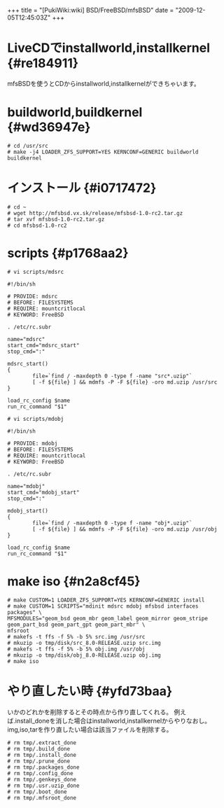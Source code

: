 +++
title = "[PukiWiki:wiki] BSD/FreeBSD/mfsBSD"
date = "2009-12-05T12:45:03Z"
+++


# LiveCDでinstallworld,installkernel  {#re184911}
mfsBSDを使うとCDからinstallworld,installkernelができちゃいます。

# buildworld,buildkernel  {#wd36947e}

```
# cd /usr/src
# make -j4 LOADER_ZFS_SUPPORT=YES KERNCONF=GENERIC buildworld buildkernel
```

# インストール  {#i0717472}

```
# cd ~
# wget http://mfsbsd.vx.sk/release/mfsbsd-1.0-rc2.tar.gz
# tar xvf mfsbsd-1.0-rc2.tar.gz
# cd mfsbsd-1.0-rc2
```

# scripts  {#p1768aa2}

```
# vi scripts/mdsrc
```


```
#!/bin/sh

# PROVIDE: mdsrc
# BEFORE: FILESYSTEMS
# REQUIRE: mountcritlocal
# KEYWORD: FreeBSD

. /etc/rc.subr

name="mdsrc"
start_cmd="mdsrc_start"
stop_cmd=":"

mdsrc_start()
{
        file=`find / -maxdepth 0 -type f -name "src*.uzip"`
        [ -f ${file} ] && mdmfs -P -F ${file} -oro md.uzip /usr/src
}

load_rc_config $name
run_rc_command "$1"
```


```
# vi scripts/mdobj
```


```
#!/bin/sh

# PROVIDE: mdobj
# BEFORE: FILESYSTEMS
# REQUIRE: mountcritlocal
# KEYWORD: FreeBSD

. /etc/rc.subr

name="mdobj"
start_cmd="mdobj_start"
stop_cmd=":"

mdobj_start()
{
        file=`find / -maxdepth 0 -type f -name "obj*.uzip"`
        [ -f ${file} ] && mdmfs -P -F ${file} -oro md.uzip /usr/obj
}

load_rc_config $name
run_rc_command "$1"
```

# make iso  {#n2a8cf45}

```
# make CUSTOM=1 LOADER_ZFS_SUPPORT=YES KERNCONF=GENERIC install
# make CUSTOM=1 SCRIPTS="mdinit mdsrc mdobj mfsbsd interfaces packages" \
MFSMODULES="geom_bsd geom_mbr geom_label geom_mirror geom_stripe geom_part_bsd geom_part_gpt geom_part_mbr" \
mfsroot
# makefs -t ffs -f 5% -b 5% src.img /usr/src
# mkuzip -o tmp/disk/src_8.0-RELEASE.uzip src.img
# makefs -t ffs -f 5% -b 5% obj.img /usr/obj
# mkuzip -o tmp/disk/obj_8.0-RELEASE.uzip obj.img
# make iso
```

# やり直したい時  {#yfd73baa}
いかのどれかを削除するとその時点から作り直してくれる。
例えば.install_doneを消した場合はinstallworld,installkernelからやりなおし。
img,iso,tarを作り直したい場合は該当ファイルを削除する。


```
# rm tmp/.extract_done
# rm tmp/.build_done
# rm tmp/.install_done
# rm tmp/.prune_done
# rm tmp/.packages_done
# rm tmp/.config_done
# rm tmp/.genkeys_done
# rm tmp/.usr.uzip_done
# rm tmp/.boot_done
# rm tmp/.mfsroot_done
```
